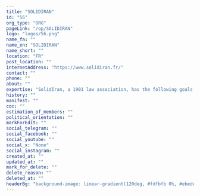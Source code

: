 ```yaml
---
title: "SOLIDIRAN"
id: "56"
org_type: "ORG"
pageLink: "/op/SOLIDIRAN"
logo: "logos/56.png"
name_fa: ""
name_en: "SOLIDIRAN"
name_short: ""
location: "FR"
post_location: ""
internetAddress: "https://www.solidiran.fr/"
contact: ""
phone: ""
about: ""
expertise: "SolidIran, a 1901 law association, has the following goals:Make the voices for democracy in Iran heard Support and promote actions in France Show solidarity with Iranians during their stay in France Promote Persian and Iranian culture More information and content coming soon!"
history: ""
manifest: ""
coc: ""
estimation_of_members: ""
political_orientation: ""
markForEdit: ""
social_telegram: ""
social_facebook: ""
social_youtube: ""
social_x: "None"
social_instagram: ""
created_at: ""
updated_at: ""
mark_for_delete: ""
delete_reason: ""
deleted_at: ""
headerBg: "background-image: linear-gradient(120deg, #fdfbfb 0%, #ebedee 100%);"
---
```



